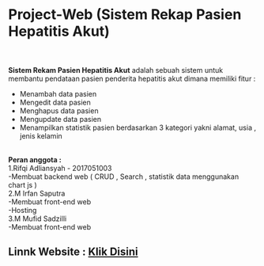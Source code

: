 # Project-Web (Sistem Rekap Pasien Hepatitis Akut)</br>
</br></br>
__Sistem Rekam Pasien Hepatitis Akut__ adalah sebuah sistem untuk membantu pendataan pasien penderita hepatitis akut dimana memiliki fitur : </br>
<ul>
    <li>Menambah data pasien</li>
    <li>Mengedit data pasien</li>
    <li>Menghapus data pasien</li>
    <li>Mengupdate data pasien </li>
   <li>Menampilkan statistik pasien berdasarkan 3 kategori yakni alamat, usia , jenis kelamin</li>
</ul>

</br>
<b>Peran anggota :</b> </br>
1.Rifqi Adliansyah - 2017051003</br>
-Membuat backend web ( CRUD , Search , statistik data menggunakan chart js )</br>
2.M Irfan Saputra</br>
-Membuat front-end web</br>
-Hosting</br>
3.M Mufid Sadzilli</br>
-Membuat front-end web
<h2>Linnk Website : <a  href="https://uap-web.000webhostapp.com/index.php">Klik Disini</a> </h2>

